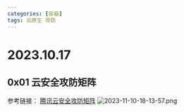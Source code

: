 ```yaml
---
categories: [容器]
tags: 云原生 攻防
---
```

# 2023.10.17
## 0x01 云安全攻防矩阵
参考链接：
[腾讯云安全攻防矩阵](https://cloudsec.tencent.com/home/)
![2023-11-10-18-13-57.png](https://s2.loli.net/2023/11/17/PZ6kgVw8bQmhWil.png)